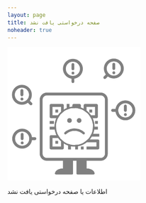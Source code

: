 ```yaml
---
layout: page
title: صفحه درخواستی یافت نشد
noheader: true
---
```

<div class="text-center p-5">
    <img style="height:300px" class="img-fluid" src="/assets/images/svg/not-found-qr.svg" alt="Page not found" />
</div>
<p class="text-center">اطلاعات یا صفحه درخواستی یافت نشد</p>
